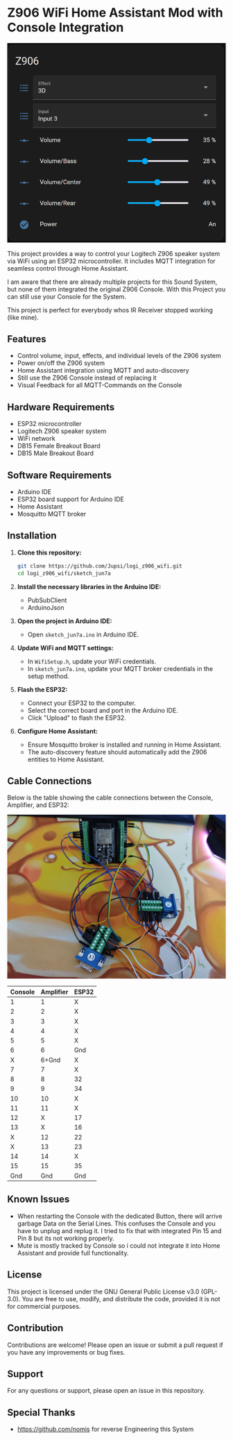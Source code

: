 # Z906 WiFi Home Assistant Mod with Console Integration

![Z906 WiFi Mod](images/haos.png)

This project provides a way to control your Logitech Z906 speaker system via WiFi using an ESP32 microcontroller. It includes MQTT integration for seamless control through Home Assistant.

I am aware that there are already multiple projects for this Sound System, but none of them integrated the original Z906 Console.
With this Project you can still use your Console for the System.

This project is perfect for everybody whos IR Receiver stopped working (like mine).

## Features

- Control volume, input, effects, and individual levels of the Z906 system
- Power on/off the Z906 system
- Home Assistant integration using MQTT and auto-discovery
- Still use the Z906 Console instead of replacing it
- Visual Feedback for all MQTT-Commands on the Console

## Hardware Requirements

- ESP32 microcontroller
- Logitech Z906 speaker system
- WiFi network
- DB15 Female Breakout Board
- DB15 Male Breakout Board

## Software Requirements

- Arduino IDE
- ESP32 board support for Arduino IDE
- Home Assistant
- Mosquitto MQTT broker

## Installation

1. **Clone this repository:**
   ```sh
   git clone https://github.com/Jupsi/logi_z906_wifi.git
   cd logi_z906_wifi/sketch_jun7a
   ```
2. **Install the necessary libraries in the Arduino IDE:**
   - PubSubClient
   - ArduinoJson

3. **Open the project in Arduino IDE:**
   - Open `sketch_jun7a.ino` in Arduino IDE.

4. **Update WiFi and MQTT settings:**
   - In `WifiSetup.h`, update your WiFi credentials.
   - In `sketch_jun7a.ino`, update your MQTT broker credentials in the setup method.

5. **Flash the ESP32:**
   - Connect your ESP32 to the computer.
   - Select the correct board and port in the Arduino IDE.
   - Click "Upload" to flash the ESP32.

6. **Configure Home Assistant:**
   - Ensure Mosquitto broker is installed and running in Home Assistant.
   - The auto-discovery feature should automatically add the Z906 entities to Home Assistant.

## Cable Connections

Below is the table showing the cable connections between the Console, Amplifier, and ESP32:

![Cable Connections](images/alle.jpg)

| Console | Amplifier | ESP32  |
|---------|-----------|--------|
| 1       | 1         | X      |
| 2       | 2         | X      |
| 3       | 3         | X      |
| 4       | 4         | X      |
| 5       | 5         | X      |
| 6       | 6         | Gnd    |
| X       | 6+Gnd     | X      |
| 7       | 7         | X      |
| 8       | 8         | 32     |
| 9       | 9         | 34     |
| 10      | 10        | X      |
| 11      | 11        | X      |
| 12      | X         | 17     |
| 13      | X         | 16     |
| X       | 12        | 22     |
| X       | 13        | 23     |
| 14      | 14        | X      |
| 15      | 15        | 35     |
| Gnd     | Gnd       | Gnd    |

## Known Issues
- When restarting the Console with the dedicated Button, there will arrive garbage Data on the Serial Lines. This confuses the Console and you have to unplug and replug it. I tried to fix that with integrated Pin 15 and Pin 8 but its not working properly.
- Mute is mostly tracked by Console so i could not integrate it into Home Assistant and provide full functionality.

## License
This project is licensed under the GNU General Public License v3.0 (GPL-3.0). You are free to use, modify, and distribute the code, provided it is not for commercial purposes.

## Contribution
Contributions are welcome! Please open an issue or submit a pull request if you have any improvements or bug fixes.

## Support
For any questions or support, please open an issue in this repository.

## Special Thanks
- https://github.com/nomis for reverse Engineering this System
